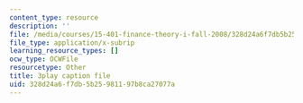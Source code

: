 ```yaml
---
content_type: resource
description: ''
file: /media/courses/15-401-finance-theory-i-fall-2008/328d24a6f7db5b25981197b8ca27077a_sMKQywwkIjQ.vtt
file_type: application/x-subrip
learning_resource_types: []
ocw_type: OCWFile
resourcetype: Other
title: 3play caption file
uid: 328d24a6-f7db-5b25-9811-97b8ca27077a
---
```

